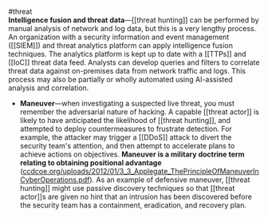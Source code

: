 #threat  
 **Intelligence fusion and threat data**—[[threat hunting]] can be performed by manual analysis of network and log data, but this is a very lengthy process. An organization with a security information and event management ([[SIEM]]) and threat analytics platform can apply intelligence fusion techniques. The analytics platform is kept up to date with a [[TTPs]] and [[IoC]] threat data feed. Analysts can develop queries and filters to correlate threat data against on-premises data from network traffic and logs. This process may also be partially or wholly automated using AI-assisted analysis and correlation.
-   **Maneuver**—when investigating a suspected live threat, you must remember the adversarial nature of hacking. A capable [[threat actor]] is likely to have anticipated the likelihood of [[threat hunting]], and attempted to deploy countermeasures to frustrate detection. For example, the attacker may trigger a [[DDoS]] attack to divert the security team's attention, and then attempt to accelerate plans to achieve actions on objectives. **Maneuver is a military doctrine term relating to obtaining positional advantage** ([ccdcoe.org/uploads/2012/01/3_3_Applegate_ThePrincipleOfManeuverInCyberOperations.pdf](https://wmx-api-production.s3.amazonaws.com/courses/5731/supplementary/3_3_Applegate_ThePrincipleOfManeuverInCyberOperations.pdf)). As an example of defensive maneuver, [[threat hunting]] might use passive discovery techniques so that [[threat actor]]s are given no hint that an intrusion has been discovered before the security team has a containment, eradication, and recovery plan.